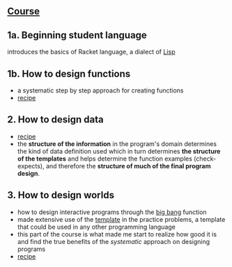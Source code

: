 ## [Course](https://learning.edx.org/course/course-v1:UBCx+SPD1x+2T2015/home)
## 1a. Beginning student language
introduces the basics of Racket language, a dialect of [Lisp](https://en.wikipedia.org/wiki/Lisp_(programming_language))
## 1b. How to design functions
- a systematic step by step approach for creating functions
- [recipe](https://github.com/luz-ojeda/ossu-core-cs/blob/main/how-to-code-simple-data/how-to-design-functions/htdf%20recipe.md)
## 2. How to design data
- [recipe](https://github.com/luz-ojeda/ossu-core-cs/blob/main/how-to-code-simple-data/how-to-design-data/htdd%20recipe.md)
- the **structure of the information** in the program's domain determines the kind of data definition used which in turn determines **the structure of the templates** and helps determine the function examples (check-expects), and therefore the **structure of much of the final program design**.
## 3. How to design worlds
- how to design interactive programs through the [big bang](https://docs.racket-lang.org/teachpack/2htdpuniverse.html#%28form._world._%28%28lib._2htdp%2Funiverse..rkt%29._big-bang%29%29) function
- made extensive use of the [template](https://github.com/luz-ojeda/ossu-core-cs/blob/main/how-to-code-simple-data/how-to-design-worlds/template%20for%20world%20program.md) in the practice problems, a template that could be used in any other programming language
- this part of the course is what made me start to realize how good it is and find the true benefits of the _systematic_ approach on designing programs
- [recipe](https://github.com/luz-ojeda/ossu-core-cs/blob/main/how-to-code-simple-data/how-to-design-worlds/htdw%20recipe.md)
